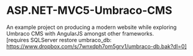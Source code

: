# ASP.NET-MVC5-Umbraco-CMS
An example project on producing a modern website while exploring Umbraco CMS with AngularJS amongst other frameworks.
<br />[requires SQLServer restore umbraco_db: https://www.dropbox.com/s/7wnxdph7om5grv1/umbraco-db.bak?dl=0]
